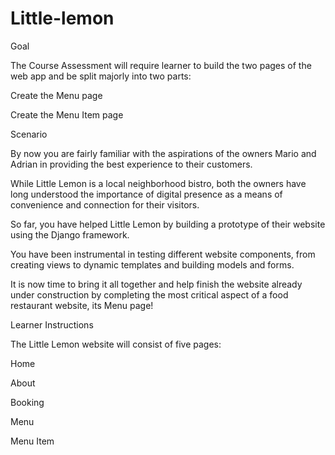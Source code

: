 # Little-lemon
Goal

The Course Assessment will require learner to build the two pages of the web app and be split majorly into two parts:

Create the Menu page

Create the Menu Item page

Scenario

By now you are fairly familiar with the aspirations of the owners Mario and Adrian in providing the best experience to their customers.

While Little Lemon is a local neighborhood bistro, both the owners have long understood the importance of digital presence as a means of convenience and connection for their visitors.

So far, you have helped Little Lemon by building a prototype of their website using the Django framework.

You have been instrumental in testing different website components, from creating views to dynamic templates and building models and forms.

It is now time to bring it all together and help finish the website already under construction by completing the most critical aspect of a food restaurant website, its Menu page!

Learner Instructions

The Little Lemon website will consist of five pages:

Home

About

Booking

Menu

Menu Item